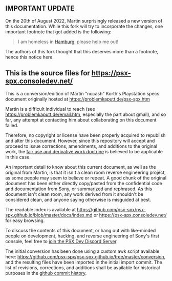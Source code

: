 ## **IMPORTANT UPDATE**

On the 20th of August 2022, Martin surprisingly released a new version of this documentation. While this fork will try to incorporate the changes, one important footnote that got added is the following:

> I am homeless in [Hamburg](https://problemkaputt.de/homeless.htm), please help me out!

The authors of this fork thought that this deserves more than a footnote, hence this notice here.

## This is the source files for https://psx-spx.consoledev.net/

This is a conversion/edition of Martin "nocash" Korth's Playstation specs document originally hosted at https://problemkaputt.de/psx-spx.htm

Martin is a difficult individual to reach (see https://problemkaputt.de/email.htm, especially the part about gmail), and so far, any attempt at contacting him about collaborating on this document failed.

Therefore, no copyright or license have been properly acquired to republish and alter this document. However, since this repository will accept and proceed to issue corrections, amendments, and additions to the original work, the [fair use and derivative work doctrine](https://en.wikipedia.org/wiki/Derivative_work) is believed to be applicable in this case.

An important detail to know about this current document, as well as the original from Martin, is that it isn't a clean room reverse engineering project, as some people may seem to believe or repeat. A good chunk of the original document has been either directly copy/pasted from the confidential code and documentation from Sony, or summarized and rephrased. As this document isn't clean room, any work derived from it shouldn't be considered clean, and anyone saying otherwise is misguided at best.

The readable index is available at https://github.com/psx-spx/psx-spx.github.io/blob/master/docs/index.md or https://psx-spx.consoledev.net/ for easy browsing.

To discuss the contents of this document, or hang out with like-minded people on development, hacking, and reverse engineering of Sony's first console, feel free to [join the PSX.Dev Discord Server](https://discord.gg/QByKPpH).

The initial conversion has been done using a custom awk script available here: https://github.com/psx-spx/psx-spx.github.io/tree/master/conversion, and the resulting files have been imported in the initial import commit. The list of revisions, corrections, and additions shall be available for historical purposes in the [github commit history](https://github.com/psx-spx/psx-spx.github.io/commits/master).
